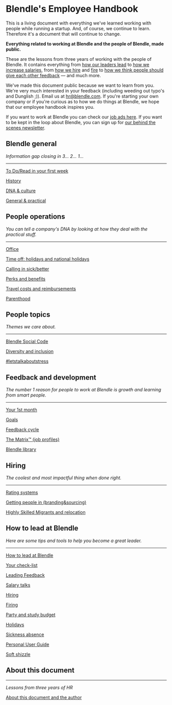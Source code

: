 # Blendle's Employee Handbook

This is a living document with everything we've learned working with people while running a startup. And, of course, we continue to learn. Therefore it's a document that will continue to change. 

**Everything related to working at Blendle and the people of Blendle, made public.**

These are the lessons from three years of working with the people of Blendle. It contains everything from [how our leaders lead](https://www.notion.so/ecfb7e647136468a9a0a32f1771a8f52?pvs=21) to [how we increase salaries](https://www.notion.so/Salary-Review-e11b6161c6d34f5c9568bb3e83ed96b6?pvs=21), from [how we hire](https://www.notion.so/Hiring-451bbcfe8d9b49438c0633326bb7af0a?pvs=21) and [fire](https://www.notion.so/Firing-5567687a2000496b8412e53cd58eed9d?pvs=21) to [how we think people should give each other feedback](https://www.notion.so/Our-Feedback-Process-eb64f1de796b4350aeab3bc068e3801f?pvs=21) — and much more.

We've made this document public because we want to learn from you. We're very much interested in your feedback (including weeding out typo's and Dunglish ;)). Email us at hr@blendle.com. If you're starting your own company or if you're curious as to how we do things at Blendle, we hope that our employee handbook inspires you.

If you want to work at Blendle you can check our [job ads here](https://blendle.homerun.co/). If you want to be kept in the loop about Blendle, you can sign up for [our behind the scenes newsletter](https://blendle.homerun.co/yes-keep-me-posted/tr/apply?token=8092d4128c306003d97dd3821bad06f2).

## Blendle general

*Information gap closing in 3... 2... 1...*

---

[To Do/Read in your first week](Blendle's%20Employee%20Handbook%20a53b67b938384e77815115b4e6625ee3/To%20Do%20Read%20in%20your%20first%20week%20c7155ed9063e48bfaa47d800e5be0ec7.md)

[History](Blendle's%20Employee%20Handbook%20a53b67b938384e77815115b4e6625ee3/History%203aaa72d803b64c1792b297eaa667bbd5.md)

[DNA & culture](Blendle's%20Employee%20Handbook%20a53b67b938384e77815115b4e6625ee3/DNA%20&%20culture%20b9575f6790354d2888562b6102b19eb9.md)

[General & practical ](Blendle's%20Employee%20Handbook%20a53b67b938384e77815115b4e6625ee3/General%20&%20practical%20a2569ef127a14d80b37569addce89baa.md)

## People operations

*You can tell a company's DNA by looking at how they deal with the practical stuff.*  

---

[Office](Blendle's%20Employee%20Handbook%20a53b67b938384e77815115b4e6625ee3/Office%201737c933cbd24ee1b8150f9a91220ca3.md)

[Time off: holidays and national holidays](Blendle's%20Employee%20Handbook%20a53b67b938384e77815115b4e6625ee3/Time%20off%20holidays%20and%20national%20holidays%205594afa94ff64238a4938f23dd114ed0.md)

[Calling in sick/better](Blendle's%20Employee%20Handbook%20a53b67b938384e77815115b4e6625ee3/Calling%20in%20sick%20better%20f5b8da6e98204b9b955bf71a923e41a2.md)

[Perks and benefits](Blendle's%20Employee%20Handbook%20a53b67b938384e77815115b4e6625ee3/Perks%20and%20benefits%203d903ec0005f47928848a7f53aa969be.md)

[Travel costs and reimbursements](Blendle's%20Employee%20Handbook%20a53b67b938384e77815115b4e6625ee3/Travel%20costs%20and%20reimbursements%2043d68a844c99452d94a37c3666947e2b.md)

[Parenthood](Blendle's%20Employee%20Handbook%20a53b67b938384e77815115b4e6625ee3/Parenthood%20145ce95ae7ad4e69a1d5cd36b54aef95.md)

## People topics

*Themes we care about.*

---

[Blendle Social Code](Blendle's%20Employee%20Handbook%20a53b67b938384e77815115b4e6625ee3/Blendle%20Social%20Code%207a4a9b0f202e46d68fea3dc042803a23.md)

[Diversity and inclusion](Blendle's%20Employee%20Handbook%20a53b67b938384e77815115b4e6625ee3/Diversity%20and%20inclusion%203a7942f147c54684bacdbc81f9854c97.md)

[#letstalkaboutstress](Blendle's%20Employee%20Handbook%20a53b67b938384e77815115b4e6625ee3/#letstalkaboutstress%20b198a8b9d45a4d8ba7be7a8625f9e247.md)

## Feedback and development

*The number 1 reason for people to work at Blendle is growth and learning from smart people.*

---

[Your 1st month ](Blendle's%20Employee%20Handbook%20a53b67b938384e77815115b4e6625ee3/Your%201st%20month%20ce5fbec8bab34c25bb0ebe92ba21d9b1.md)

[Goals](Blendle's%20Employee%20Handbook%20a53b67b938384e77815115b4e6625ee3/Goals%20db76e39fb06246e8815250ad33a4c0a6.md)

[Feedback cycle](Blendle's%20Employee%20Handbook%20a53b67b938384e77815115b4e6625ee3/Feedback%20cycle%206c83a2d84a4f400d80642955a0c38568.md)

[The Matrix™ (job profiles)](Blendle's%20Employee%20Handbook%20a53b67b938384e77815115b4e6625ee3/The%20Matrix%E2%84%A2%20(job%20profiles)%204ff232327d314dd79008cf31c649ed55.md)

[Blendle library](Blendle's%20Employee%20Handbook%20a53b67b938384e77815115b4e6625ee3/Blendle%20library%208aab8c7c2f084d65836de82d33923408.md)

## **Hiring**

*The coolest and most impactful thing when done right.*

---

[Rating systems](Blendle's%20Employee%20Handbook%20a53b67b938384e77815115b4e6625ee3/Rating%20systems%202675ad7b9ace4be8ac05c49d68bc91ff.md)

[Getting people in (branding&sourcing)](Blendle's%20Employee%20Handbook%20a53b67b938384e77815115b4e6625ee3/Getting%20people%20in%20(branding&sourcing)%207bd40d60650048538ed7ae08d6573ff7.md)

[Highly Skilled Migrants and relocation](Blendle's%20Employee%20Handbook%20a53b67b938384e77815115b4e6625ee3/Highly%20Skilled%20Migrants%20and%20relocation%209b2a125a068341f2a399cc45c323079e.md)

## How to lead at Blendle

*Here are some tips and tools to help you become a great leader.*

---

[How to lead at Blendle ](Blendle's%20Employee%20Handbook%20a53b67b938384e77815115b4e6625ee3/How%20to%20lead%20at%20Blendle%204f8f51b8a5c64f5ab0b304aac4e5ac3f.md)

[Your check-list](Blendle's%20Employee%20Handbook%20a53b67b938384e77815115b4e6625ee3/Your%20check-list%20802b865776d145a7bee43fe203151586.md)

[Leading Feedback ](Blendle's%20Employee%20Handbook%20a53b67b938384e77815115b4e6625ee3/Leading%20Feedback%20556f3620d138498aa1fc01434c1cf8ce.md)

[Salary talks](Blendle's%20Employee%20Handbook%20a53b67b938384e77815115b4e6625ee3/Salary%20talks%20bd75dd892c204b388a253cf7ec380d39.md)

[Hiring ](Blendle's%20Employee%20Handbook%20a53b67b938384e77815115b4e6625ee3/Hiring%20d02b08141ed643afac1c70691231dea7.md)

[Firing](Blendle's%20Employee%20Handbook%20a53b67b938384e77815115b4e6625ee3/Firing%209ab6a8cae47e46b0942e1cb09beb35b8.md)

[Party and study budget](Blendle's%20Employee%20Handbook%20a53b67b938384e77815115b4e6625ee3/Party%20and%20study%20budget%20381743f0a79142d5950df177db431177.md)

[Holidays](Blendle's%20Employee%20Handbook%20a53b67b938384e77815115b4e6625ee3/Holidays%206484ff740ae24f93b6b5d5ee9e581f43.md)

[Sickness absence](Blendle's%20Employee%20Handbook%20a53b67b938384e77815115b4e6625ee3/Sickness%20absence%2022fb32ed479f44d884634e01ff33792c.md)

[Personal User Guide](Blendle's%20Employee%20Handbook%20a53b67b938384e77815115b4e6625ee3/Personal%20User%20Guide%20c1bc00591c424aec87959fd1ffc18fd5.md)

[Soft shizzle](Blendle's%20Employee%20Handbook%20a53b67b938384e77815115b4e6625ee3/Soft%20shizzle%207b5cb55f6ccd40a1bcbdc156803ffd1a.md)

## About this document

---

*Lessons from three years of HR*

[About this document and the author](Blendle's%20Employee%20Handbook%20a53b67b938384e77815115b4e6625ee3/About%20this%20document%20and%20the%20author%200fe40acaf03a44d2823fe5a311d02dc0.md)